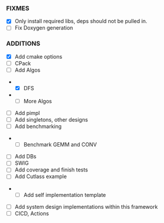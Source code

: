 ### FIXMES
- [x] Only install required libs, deps should not be pulled in.
- [ ] Fix Doxygen generation

### ADDITIONS
- [x] Add cmake options
- [ ] CPack
- [ ] Add Algos
- - [x] DFS
- - [ ] More Algos
- [ ] Add pimpl
- [ ] Add singletons, other designs
- [ ] Add benchmarking
- - [ ] Benchmark GEMM and CONV
- [ ] Add DBs
- [ ] SWIG
- [ ] Add coverage and finish tests
- [ ] Add Cutlass example
- - [ ] Add self implementation template
- [ ] Add system design implementations within this framework
- [ ] CICD, Actions